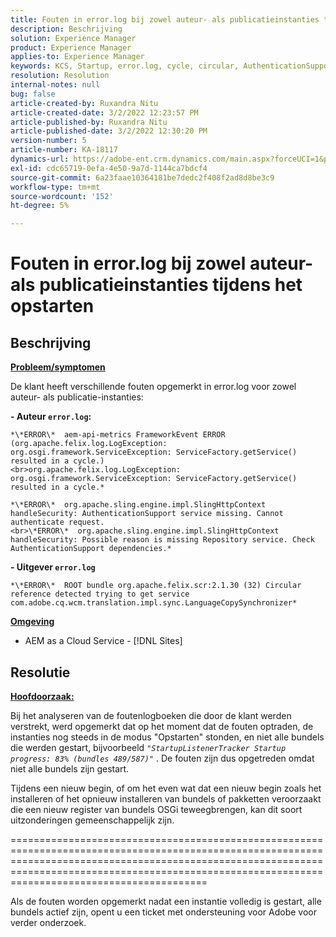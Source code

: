 ```yaml
---
title: Fouten in error.log bij zowel auteur- als publicatieinstanties tijdens het opstarten
description: Beschrijving
solution: Experience Manager
product: Experience Manager
applies-to: Experience Manager
keywords: KCS, Startup, error.log, cycle, circular, AuthenticationSupport
resolution: Resolution
internal-notes: null
bug: false
article-created-by: Ruxandra Nitu
article-created-date: 3/2/2022 12:23:57 PM
article-published-by: Ruxandra Nitu
article-published-date: 3/2/2022 12:30:20 PM
version-number: 5
article-number: KA-18117
dynamics-url: https://adobe-ent.crm.dynamics.com/main.aspx?forceUCI=1&pagetype=entityrecord&etn=knowledgearticle&id=40187aa0-239a-ec11-b400-00224805ad55
exl-id: cdc65719-0efa-4e50-9a7d-1144ca7bdcf4
source-git-commit: 6a23faae10364181be7dedc2f408f2ad8d8be3c9
workflow-type: tm+mt
source-wordcount: '152'
ht-degree: 5%

---
```


# Fouten in error.log bij zowel auteur- als publicatieinstanties tijdens het opstarten

## Beschrijving


<u><b>Probleem/symptomen</b></u>

De klant heeft verschillende fouten opgemerkt in error.log voor zowel auteur- als publicatie-instanties:

<b>- Auteur `error.log`:</b>

```
*\*ERROR\*  aem-api-metrics FrameworkEvent ERROR (org.apache.felix.log.LogException: org.osgi.framework.ServiceException: ServiceFactory.getService() resulted in a cycle.)
<br>org.apache.felix.log.LogException: org.osgi.framework.ServiceException: ServiceFactory.getService() resulted in a cycle.*
```


```
*\*ERROR\*  org.apache.sling.engine.impl.SlingHttpContext handleSecurity: AuthenticationSupport service missing. Cannot authenticate request.
<br>\*ERROR\*  org.apache.sling.engine.impl.SlingHttpContext handleSecurity: Possible reason is missing Repository service. Check AuthenticationSupport dependencies.*
```


<b>- Uitgever `error.log`</b>

```
*\*ERROR\*  ROOT bundle org.apache.felix.scr:2.1.30 (32) Circular reference detected trying to get service com.adobe.cq.wcm.translation.impl.sync.LanguageCopySynchronizer*
```


<u><b>Omgeving</b></u>

- AEM as a Cloud Service - [!DNL Sites]



## Resolutie


<u><b>Hoofdoorzaak:</b></u>

Bij het analyseren van de foutenlogboeken die door de klant werden verstrekt, werd opgemerkt dat op het moment dat de fouten optraden, de instanties nog steeds in de modus &quot;Opstarten&quot; stonden, en niet alle bundels die werden gestart, bijvoorbeeld *`"StartupListenerTracker Startup progress: 83% (bundles 489/587)"`* . De fouten zijn dus opgetreden omdat niet alle bundels zijn gestart.

Tijdens een nieuw begin, of om het even wat dat een nieuw begin zoals het installeren of het opnieuw installeren van bundels of pakketten veroorzaakt die een nieuw register van bundels OSGi teweegbrengen, kan dit soort uitzonderingen gemeenschappelijk zijn.



==========================================================================================================================================================================================================================================================

Als de fouten worden opgemerkt nadat een instantie volledig is gestart, alle bundels actief zijn, opent u een ticket met ondersteuning voor Adobe voor verder onderzoek.
